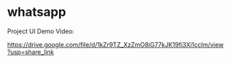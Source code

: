 # whatsapp

Project UI Demo Video:

https://drive.google.com/file/d/1kZr9TZ_XzZmO8iG77kJK19fi3Xi1cclm/view?usp=share_link
